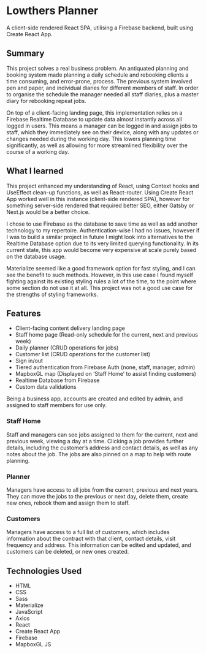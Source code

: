 # Lowthers Planner
A client-side rendered React SPA, utilising a Firebase backend, built using Create React App. 
## Summary
This project solves a real business problem. An antiquated planning and booking system made planning a daily schedule and rebooking clients a time consuming, and error-prone, process. The previous system involved pen and paper, and individual diaries for different members of staff. In order to organise the schedule the manager needed all staff diaries, plus a master diary for rebooking repeat jobs.

On top of a client-facing landing page, this implementation relies on a Firebase Realtime Database to update data almost instantly across all logged in users. This means a manager can be logged in and assign jobs to staff, which they immediately see on their device, along with any updates or changes needed during the working day. This lowers planning time significantly, as well as allowing for more streamlined flexibility over the course of a working day. 
## What I learned
This project enhanced my understanding of React, using Context hooks and UseEffect clean-up functions, as well as React-router. Using Create React App worked well in this instance (client-side rendered SPA), however for something server-side rendered that required better SEO, either Gatsby or Next.js would be a better choice. 

I chose to use Firebase as the database to save time as well as add another technology to my repertoire. Authentication-wise I had no issues, however if I was to build a similar project in future I might look into alternatives to the Realtime Database option due to its very limited querying functionality. In its current state, this app would become very expensive at scale purely based on the database usage.

Materialize seemed like a good framework option for fast styling, and I can see the benefit to such methods. However, in this use case I found myself fighting against its existing styling rules a lot of the time, to the point where some section do not use it at all. This project was not a good use case for the strengths of styling frameworks. 

## Features
- Client-facing content delivery landing page
- Staff home page (Read-only schedule for the current, next and previous week)
- Daily planner (CRUD operations for jobs)
- Customer list (CRUD operations for the customer list)
- Sign in/out
- Tiered authentication from Firebase Auth (none, staff, manager, admin)
- MapboxGL map (Displayed on ‘Staff Home’ to assist finding customers)
- Realtime Database from Firebase
- Custom data validations

Being a business app, accounts are created and edited by admin, and assigned to staff members for use only. 
### Staff Home
Staff and managers can see jobs assigned to them for the current, next and previous week, viewing a day at a time. Clicking a job provides further details, including the customer’s address and contact details, as well as any notes about the job. The jobs are also pinned on a map to help with route planning.
### Planner
Managers have access to all jobs from the current, previous and next years. They can move the jobs to the previous or next day, delete them, create new ones, rebook them and assign them to staff.
### Customers
Managers have access to a full list of customers, which includes information about the contract with that client, contact details, visit frequency and address. This information can be edited and updated, and customers can be deleted, or new ones created. 
## Technologies Used

- HTML
- CSS
- Sass
- Materialize
- JavaScript
- Axios
- React 
- Create React App
- Firebase
- MapboxGL JS

